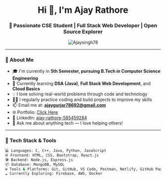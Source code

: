 <h1 align="center">Hi 👋, I'm Ajay Rathore</h1>
<h3 align="center">🚀 Passionate CSE Student | Full Stack Web Developer | Open Source Explorer</h3>

<p align="center">
  <img src="https://komarev.com/ghpvc/?username=Ajaysingh78&label=Profile%20views&color=0e75b6&style=flat" alt="Ajaysingh78" />
</p>

---

### 📌 About Me

- 🎓 I'm currently in **5th Semester, pursuing B.Tech in Computer Science Engineering**
- 🌱 Currently learning **DSA (Java)**, **Full Stack Web Development**, and **Cloud Basics**
- 💡 I love solving real-world problems through code and technology
- 👨‍💻 I regularly practice coding and build projects to improve my skills
- 📫 Email me at: **ajaygurjar78692@gmail.com**
- 🌐 Portfolio: [Click Here](https://tr.ee/FMsS2Pos3R)
- 🔗 LinkedIn: [ajay-rathore-585459284](https://www.linkedin.com/in/ajay-rathore-585459284)
- 💬 Ask me about anything tech — I love helping others!

---

### 🚀 Tech Stack & Tools

```bash
💻 Languages: C, C++, Java, Python, JavaScript
🌐 Frontend: HTML, CSS, Bootstrap, React.js
🛠 Backend: Node.js, Express.js
📦 Database: MongoDB, MySQL
⚙️ Tools & Platforms: Git, GitHub, VS Code, Postman, Netlify, GitHub Pages
☁️ Currently Exploring: Firebase, AWS, Docker
